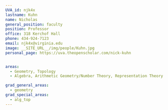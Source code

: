 ```yaml
---
UVA_id: njk4x
lastname: Kuhn
name: Nicholas
general_position: faculty
position: Professor
office: 318 Kerchof Hall
phone: 434-924-7123
email: njk4x@virginia.edu
image: __SITE_URL__/img/people/Kuhn.jpg
personal_page: https://uva.theopenscholar.com/nick-kuhn


areas:
  - Geometry, Topology
  - Algebra, Arithmetic Geometry/Number Theory, Representation Theory

grad_general_areas:
  - geometry
grad_special_areas:
  - alg_top
---
```

